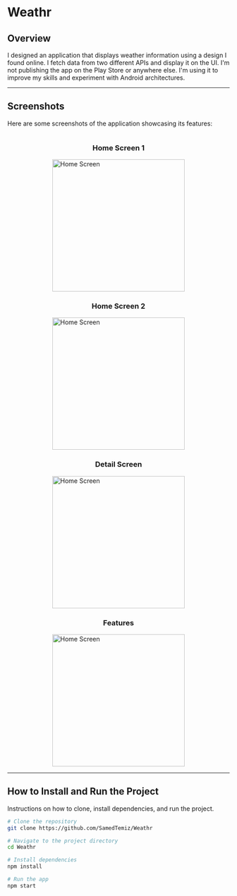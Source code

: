 # Weathr

## Overview
I designed an application that displays weather information using a design I found online. I fetch data from two different APIs and display it on the UI. I'm not publishing the app on the Play Store or anywhere else. I'm using it to improve my skills and experiment with Android architectures.

---

## Screenshots
Here are some screenshots of the application showcasing its features:

<div style="display: flex; flex-direction: column; align-items: center; justify-content: center;">

  ### Home Screen 1
  <img src="https://github.com/user-attachments/assets/5842bdcc-a9cf-4fdc-87b9-0beee9136509" alt="Home Screen" width="300" />

  ### Home Screen 2
  <img src="https://github.com/user-attachments/assets/e62c9057-f371-4285-b81f-75fda6c53835" alt="Home Screen" width="300" />
  
  ### Detail Screen
  <img src="https://github.com/user-attachments/assets/d5e14104-184d-4808-917d-608171eb5d8e" alt="Home Screen" width="300" />
  
  ### Features
  <img src="https://github.com/user-attachments/assets/4dc6a51d-49a9-417a-8783-ce2617f5f160" alt="Home Screen" width="300" />
  
</div>

---

## How to Install and Run the Project
Instructions on how to clone, install dependencies, and run the project. 

```bash
# Clone the repository
git clone https://github.com/SamedTemiz/Weathr

# Navigate to the project directory
cd Weathr

# Install dependencies
npm install

# Run the app
npm start
